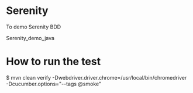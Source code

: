 # Serenity
To demo Serenity BDD 

Serenity_demo_java
# How to run the test
$ mvn clean verify -Dwebdriver.driver.chrome=/usr/local/bin/chromedriver -Dcucumber.options="--tags @smoke"
